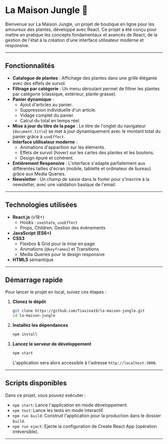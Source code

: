 # La Maison Jungle 🌿

Bienvenue sur La Maison Jungle, un projet de boutique en ligne pour les amoureux des plantes, développé avec React. Ce projet a été conçu pour mettre en pratique les concepts fondamentaux et avancés de React, de la gestion de l'état à la création d'une interface utilisateur moderne et responsive.

---

## Fonctionnalités

- **Catalogue de plantes** : Affichage des plantes dans une grille élégante avec des effets de survol.
- **Filtrage par catégorie** : Un menu déroulant permet de filtrer les plantes par catégorie (classique, extérieur, plante grasse).
- **Panier dynamique** :
  - Ajout d'articles au panier.
  - Suppression individuelle d'un article.
  - Vidage complet du panier.
  - Calcul du total en temps réel.
- **Mise à jour du titre de la page** : Le titre de l'onglet du navigateur (`document.title`) se met à jour dynamiquement avec le montant total du panier grâce à `useEffect`.
- **Interface utilisateur moderne** :
  - Animations d'apparition sur les éléments.
  - Effets de survol (hover) sur les cartes des plantes et les boutons.
  - Design épuré et cohérent.
- **Entièrement Responsive** : L'interface s'adapte parfaitement aux différentes tailles d'écran (mobile, tablette et ordinateur de bureau) grâce aux Media Queries.
- **Newsletter** : Un champ de saisie dans le footer pour s'inscrire à la newsletter, avec une validation basique de l'email.

---

## Technologies utilisées

- **React.js** (v18+)
  - Hooks : `useState`, `useEffect`
  - Props, Children, Gestion des événements
- **JavaScript (ES6+)**
- **CSS3**
  - Flexbox & Grid pour la mise en page
  - Animations (`@keyframes`) et Transitions
  - Media Queries pour le design responsive
- **HTML5** sémantique

---

## Démarrage rapide

Pour lancer le projet en local, suivez ces étapes :

1.  **Clonez le dépôt**

    ```bash
    git clone https://github.com/Tiavina19/la-maison-jungle.git
    cd la-maison-jungle
    ```

2.  **Installez les dépendances**

    ```bash
    npm install
    ```

3.  **Lancez le serveur de développement**
    ```bash
    npm start
    ```
    L'application sera alors accessible à l'adresse `http://localhost:3000`.

---

## Scripts disponibles

Dans ce projet, vous pouvez exécuter :

- `npm start`: Lance l'application en mode développement.
- `npm test`: Lance les tests en mode interactif.
- `npm run build`: Construit l'application pour la production dans le dossier `build`.
- `npm run eject`: Ejecte la configuration de Create React App (opération irréversible).

---
